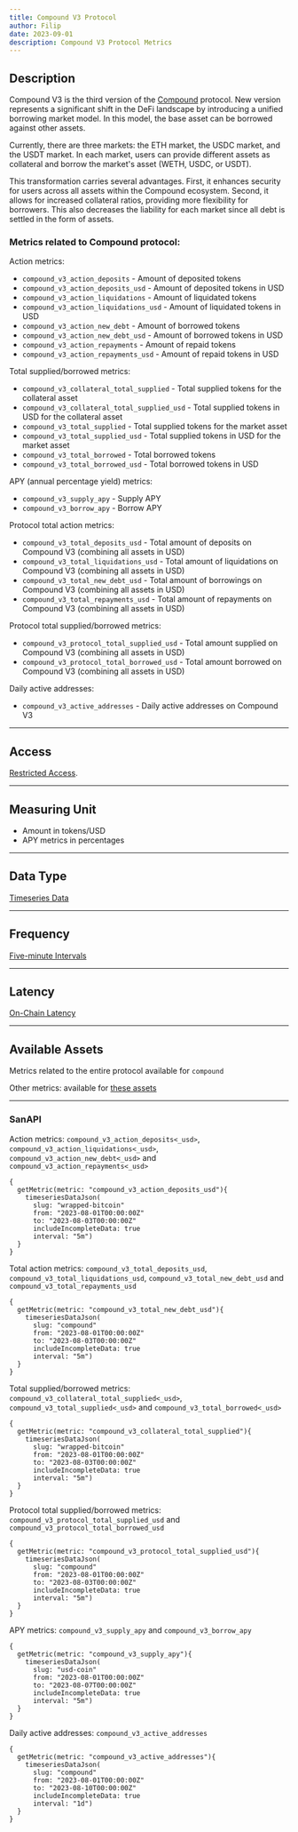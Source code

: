 ```yaml
---
title: Compound V3 Protocol
author: Filip
date: 2023-09-01
description: Compound V3 Protocol Metrics
---
```


## Description
Compound V3 is the third version of the [Compound](https://compound.finance/) protocol.
New version represents a significant shift in the DeFi landscape by introducing 
a unified borrowing market model. In this model, the base asset can be borrowed 
against other assets.

Currently, there are three markets: the ETH market, the USDC market, and the USDT market. 
In each market, users can provide different assets as collateral and borrow the market's 
asset (WETH, USDC, or USDT).

This transformation carries several advantages. First, it enhances security 
for users across all assets within the Compound ecosystem. Second, it allows 
for increased collateral ratios, providing more flexibility for borrowers. 
This also decreases the liability for each market since all debt is settled in 
the form of assets.

### Metrics related to Compound protocol:

Action metrics:
* `compound_v3_action_deposits` - Amount of deposited tokens
* `compound_v3_action_deposits_usd` - Amount of deposited tokens in USD
* `compound_v3_action_liquidations` - Amount of liquidated tokens
* `compound_v3_action_liquidations_usd` - Amount of liquidated tokens in USD
* `compound_v3_action_new_debt` - Amount of borrowed tokens
* `compound_v3_action_new_debt_usd` - Amount of borrowed tokens in USD
* `compound_v3_action_repayments` - Amount of repaid tokens
* `compound_v3_action_repayments_usd` - Amount of repaid tokens in USD

Total supplied/borrowed metrics:
* `compound_v3_collateral_total_supplied` - Total supplied tokens for the collateral asset
* `compound_v3_collateral_total_supplied_usd` - Total supplied tokens in USD for the collateral asset
* `compound_v3_total_supplied` - Total supplied tokens for the market asset
* `compound_v3_total_supplied_usd` - Total supplied tokens in USD for the market asset
* `compound_v3_total_borrowed` - Total borrowed tokens
* `compound_v3_total_borrowed_usd` - Total borrowed tokens in USD

APY (annual percentage yield) metrics:
* `compound_v3_supply_apy` - Supply APY
* `compound_v3_borrow_apy` - Borrow APY

Protocol total action metrics:
* `compound_v3_total_deposits_usd` - Total amount of deposits on Compound V3 (combining all assets in USD)
* `compound_v3_total_liquidations_usd` - Total amount of liquidations on Compound V3 (combining all assets in USD)
* `compound_v3_total_new_debt_usd` - Total amount of borrowings on Compound V3 (combining all assets in USD)
* `compound_v3_total_repayments_usd` - Total amount of repayments on Compound V3 (combining all assets in USD)

Protocol total supplied/borrowed metrics:
* `compound_v3_protocol_total_supplied_usd` - Total amount supplied on Compound V3 (combining all assets in USD)
* `compound_v3_protocol_total_borrowed_usd` - Total amount borrowed on Compound V3 (combining all assets in USD)

Daily active addresses:
* `compound_v3_active_addresses` - Daily active addresses on Compound V3

---

## Access

[Restricted Access](/metrics/details/access#restricted-access).

---

## Measuring Unit

* Amount in tokens/USD
* APY metrics in percentages

---

## Data Type

[Timeseries Data](/metrics/details/data-type#timeseries-data)

---

## Frequency

[Five-minute Intervals](/metrics/details/frequency#five-minute-frequency)

---

## Latency

[On-Chain Latency](/metrics/details/latency#on-chain-latency)

---

## Available Assets

Metrics related to the entire protocol available for `compound`

Other metrics: 
available for [these assets](<https://api.santiment.net/graphiql?query=%7B%0A%20%20getMetric(metric%3A%20%22compound_v3_action_deposits%22)%7B%0A%20%20%20%20metadata%7B%0A%20%20%20%20%20%20availableSlugs%0A%20%20%20%20%7D%0A%20%20%7D%0A%7D>)

---

### SanAPI

Action metrics: `compound_v3_action_deposits<_usd>`, `compound_v3_action_liquidations<_usd>`, 
`compound_v3_action_new_debt<_usd>` and `compound_v3_action_repayments<_usd>`

```graphql-explorer
{
  getMetric(metric: "compound_v3_action_deposits_usd"){
    timeseriesDataJson(
      slug: "wrapped-bitcoin"
      from: "2023-08-01T00:00:00Z"
      to: "2023-08-03T00:00:00Z"
      includeIncompleteData: true
      interval: "5m")
  }
}
```

Total action metrics: `compound_v3_total_deposits_usd`, `compound_v3_total_liquidations_usd`, 
`compound_v3_total_new_debt_usd` and `compound_v3_total_repayments_usd`

```graphql-explorer
{
  getMetric(metric: "compound_v3_total_new_debt_usd"){
    timeseriesDataJson(
      slug: "compound"
      from: "2023-08-01T00:00:00Z"
      to: "2023-08-03T00:00:00Z"
      includeIncompleteData: true
      interval: "5m")
  }
}
```

Total supplied/borrowed metrics: `compound_v3_collateral_total_supplied<_usd>`, 
`compound_v3_total_supplied<_usd>` and `compound_v3_total_borrowed<_usd>`

```graphql-explorer
{
  getMetric(metric: "compound_v3_collateral_total_supplied"){
    timeseriesDataJson(
      slug: "wrapped-bitcoin"
      from: "2023-08-01T00:00:00Z"
      to: "2023-08-03T00:00:00Z"
      includeIncompleteData: true
      interval: "5m")
  }
}
```

Protocol total supplied/borrowed metrics: `compound_v3_protocol_total_supplied_usd` and 
`compound_v3_protocol_total_borrowed_usd`

```graphql-explorer
{
  getMetric(metric: "compound_v3_protocol_total_supplied_usd"){
    timeseriesDataJson(
      slug: "compound"
      from: "2023-08-01T00:00:00Z"
      to: "2023-08-03T00:00:00Z"
      includeIncompleteData: true
      interval: "5m")
  }
}
```

APY metrics: `compound_v3_supply_apy` and `compound_v3_borrow_apy`

```graphql-explorer
{
  getMetric(metric: "compound_v3_supply_apy"){
    timeseriesDataJson(
      slug: "usd-coin"
      from: "2023-08-01T00:00:00Z"
      to: "2023-08-07T00:00:00Z"
      includeIncompleteData: true
      interval: "5m")
  }
}
```

Daily active addresses: `compound_v3_active_addresses`

```graphql-explorer
{
  getMetric(metric: "compound_v3_active_addresses"){
    timeseriesDataJson(
      slug: "compound"
      from: "2023-08-01T00:00:00Z"
      to: "2023-08-10T00:00:00Z"
      includeIncompleteData: true
      interval: "1d")
  }
}
```
